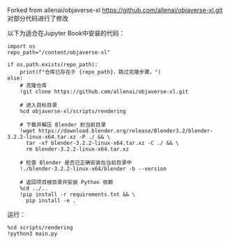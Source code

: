 Forked from allenai/objaverse-xl
https://github.com/allenai/objaverse-xl.git
对部分代码进行了修改

以下为适合在Jupyter Book中安装的代码：

```jupyter
import os
repo_path="/content/objaverse-xl"

if os.path.exists(repo_path):
    print(f"仓库已存在于 {repo_path}，跳过克隆步骤。")
else:
    # 克隆仓库
    !git clone https://github.com/allenai/objaverse-xl.git

    # 进入目标目录
    %cd objaverse-xl/scripts/rendering

    # 下载并解压 Blender 到当前目录
    !wget https://download.blender.org/release/Blender3.2/blender-3.2.2-linux-x64.tar.xz -P ./ && \
      tar -xf blender-3.2.2-linux-x64.tar.xz -C ./ && \
      rm blender-3.2.2-linux-x64.tar.xz

    # 检查 Blender 是否已正确安装在当前目录中
    !./blender-3.2.2-linux-x64/blender -b --version

    # 返回项目根目录并安装 Python 依赖
    %cd ../..
    !pip install -r requirements.txt && \
      pip install -e .
```

运行：

```
%cd scripts/rendering
!python3 main.py
```

